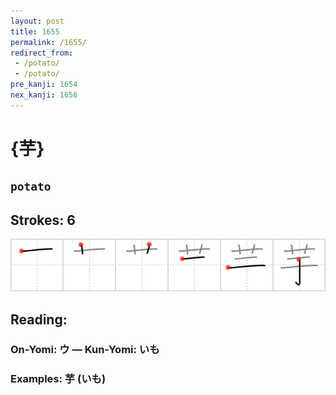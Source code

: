 ```yaml
---
layout: post
title: 1655
permalink: /1655/
redirect_from:
 - /potato/
 - /potato/
pre_kanji: 1654
nex_kanji: 1656
---
```


# {芋}

## `potato`

## Strokes: 6

<div class="stroke"><img src="../images/E88A8B.png" /></div>

## Reading:

### On-Yomi: ウ &mdash; Kun-Yomi: いも

### Examples: 芋 (いも)
